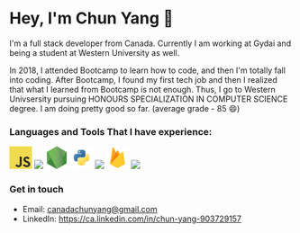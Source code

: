 # Hey, I'm Chun Yang 👋

I'm a full stack developer from Canada. Currently I am working at Gydai and being a student at Western University as well. 

In 2018, I attended Bootcamp to learn how to code, and then I'm totally fall into coding. After Bootcamp, I found my first tech job and then I realized that what I learned from Bootcamp is not enough. Thus, I go to Western Univsersity pursuing HONOURS SPECIALIZATION IN COMPUTER SCIENCE degree. I am doing pretty good so far. (average grade - 85 😄)

### Languages and Tools That I have experience:
<code><img height="40" src="https://raw.githubusercontent.com/github/explore/80688e429a7d4ef2fca1e82350fe8e3517d3494d/topics/javascript/javascript.png"></code>
<code><img height="40" src="https://upload.wikimedia.org/wikipedia/commons/thumb/1/10/CSS3_and_HTML5_logos_and_wordmarks.svg/791px-CSS3_and_HTML5_logos_and_wordmarks.svg.png"></code>
<code><img height="40" src="https://raw.githubusercontent.com/github/explore/80688e429a7d4ef2fca1e82350fe8e3517d3494d/topics/nodejs/nodejs.png"></code>
<code><img height="40" src="https://raw.githubusercontent.com/github/explore/80688e429a7d4ef2fca1e82350fe8e3517d3494d/topics/python/python.png"></code>
<code><img height="40" src="https://www.import.io/wp-content/uploads/2012/04/java-logo-1.png"></code>
<code><img height="40" src="https://raw.githubusercontent.com/github/explore/80688e429a7d4ef2fca1e82350fe8e3517d3494d/topics/firebase/firebase.png"></code>
<code><img height="40" src="https://www.avenga.com/wp-content/uploads/2020/11/C-Sharp.png"></code>

### Get in touch
- Email: canadachunyang@gmail.com
- LinkedIn: https://ca.linkedin.com/in/chun-yang-903729157


